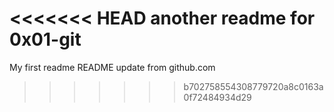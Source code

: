 <<<<<<< HEAD
another readme for 0x01-git
=======
My first readme
README update from github.com
>>>>>>> b702758554308779720a8c0163a0f72484934d29

